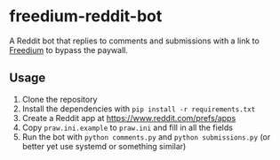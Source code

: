 # freedium-reddit-bot

A Reddit bot that replies to comments and submissions with a link to [Freedium](https://github.com/Freedium-cfd) to bypass the paywall.

## Usage

1. Clone the repository
2. Install the dependencies with `pip install -r requirements.txt`
3. Create a Reddit app at https://www.reddit.com/prefs/apps
4. Copy `praw.ini.example` to `praw.ini` and fill in all the fields
5. Run the bot with `python comments.py` and `python submissions.py` (or better yet use systemd or something similar)
